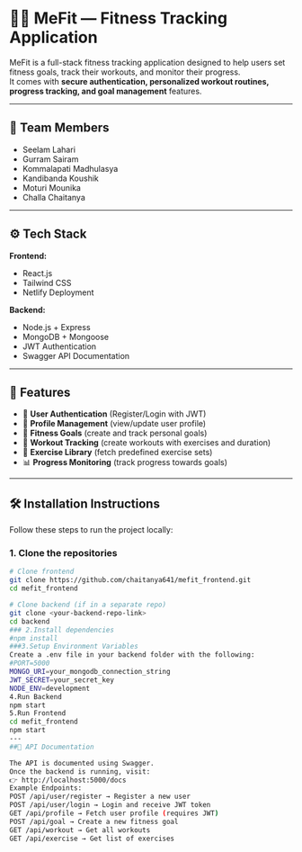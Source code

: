 # 🏋️‍♂️ MeFit — Fitness Tracking Application

MeFit is a full-stack fitness tracking application designed to help users set fitness goals, track their workouts, and monitor their progress.  
It comes with **secure authentication, personalized workout routines, progress tracking, and goal management** features.

--- 

## 👥 Team Members
- Seelam Lahari  
- Gurram Sairam  
- Kommalapati Madhulasya  
- Kandibanda Koushik  
- Moturi Mounika  
- Challa Chaitanya  

---

## ⚙️ Tech Stack
**Frontend:**
- React.js  
- Tailwind CSS  
- Netlify Deployment  

**Backend:**
- Node.js + Express  
- MongoDB + Mongoose  
- JWT Authentication  
- Swagger API Documentation  

---

## 📖 Features
- 🔐 **User Authentication** (Register/Login with JWT)  
- 👤 **Profile Management** (view/update user profile)  
- 🎯 **Fitness Goals** (create and track personal goals)  
- 🏃 **Workout Tracking** (create workouts with exercises and duration)  
- 💪 **Exercise Library** (fetch predefined exercise sets)  
- 📊 **Progress Monitoring** (track progress towards goals)  

---

## 🛠️ Installation Instructions

Follow these steps to run the project locally:

### 1. Clone the repositories
```bash
# Clone frontend
git clone https://github.com/chaitanya641/mefit_frontend.git
cd mefit_frontend

# Clone backend (if in a separate repo)
git clone <your-backend-repo-link>
cd backend
### 2.Install dependencies
#npm install
###3.Setup Environment Variables
Create a .env file in your backend folder with the following:
#PORT=5000
MONGO_URI=your_mongodb_connection_string
JWT_SECRET=your_secret_key
NODE_ENV=development
4.Run Backend
npm start
5.Run Frontend
cd mefit_frontend
npm start
---
##📑 API Documentation

The API is documented using Swagger.
Once the backend is running, visit:
👉 http://localhost:5000/docs
Example Endpoints:
POST /api/user/register → Register a new user
POST /api/user/login → Login and receive JWT token
GET /api/profile → Fetch user profile (requires JWT)
POST /api/goal → Create a new fitness goal
GET /api/workout → Get all workouts
GET /api/exercise → Get list of exercises
